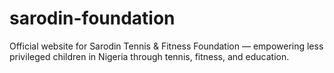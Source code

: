 # sarodin-foundation
Official website for Sarodin Tennis &amp; Fitness Foundation — empowering less privileged children in Nigeria through tennis, fitness, and education.
